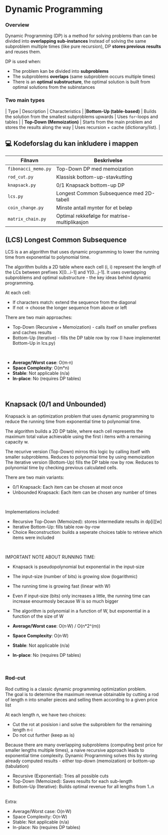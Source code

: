 
# Dynamic Programming

### Overview
Dynamic Programming (DP) is a method for solving problems than can be divided into **overlapping sub-instances**
Instead of solving the same subproblem multiple times (like pure recursion), DP **stores previous results** and reuses them.

DP is used when:
- The problem kan be divided into **subproblems**
- The subproblems **overlaps** (same subproblem occurs multiple times)
- There is an **optimal substructure**, the optimal solution is built from optimal solutions from the subinstances

### Two main types
| Type | Description | Characteristics |
|**Bottom-Up (table-based)** | Builds the solution from the smallest subproblems upwards | Uses `for`-loops and tables |
| **Top-Down (Memoization)** | Starts from the main problem and stores the results along the way | Uses recursion + cache (dictionary/list). |

## 💻 Kodeforslag du kan inkludere i mappen

| Filnavn | Beskrivelse |
|----------|--------------|
| `fibonacci_memo.py` | Top-Down DP med memoization |
| `rod_cut.py` | Klassisk bottom-up-stavkutting |
| `knapsack.py` | 0/1 Knapsack bottom-up DP |
| `lcs.py` | Longest Common Subsequence med 2D-tabell |
| `coin_change.py` | Minste antall mynter for et beløp |
| `matrix_chain.py` | Optimal rekkefølge for matrise-multiplikasjon |

## (LCS) Longest Common Subsequence

LCS is a an algorithm that uses dynamic programming to lower the running time from exponential to polynomial time.

The algorithm builds a 2D table where each cell (i, i) represent the length of the LCs between prefixes X[0...i-1] and Y[0...j-1]. It uses overlapping subproblems and optimal substructure - the key ideas behind dynamic programming.

At each cell:
- If characters match: extend the sequence from the diagonal
- If not -> choose the longer sequence from above or left

There are two main approaches:
- Top-Down (Recursive + Memoization) - calls itself on smaller prefixes and caches results
- Bottom-Up (iterative) - fills the DP table row by row (I have implementet Bottom-Up in lcs.py)
<br>

- **Average/Worst case**: O(m·n)
- **Space Complexity**: O(m*n)
- **Stable**: Not applicable (n/a)
- **In-place**: No (requires DP tables)

<br>

## Knapsack (0/1 and Unbounded)

Knapsack is an optimization problem that uses dynamic programming to reduce the running time from exponential time to polynomial time.

The algorithm builds a 2D DP table, where each cell represents the maximum total value achievable using the first i items with a remaining capacity w.

The recurive version (Top-Down) mirros this logic by calling itself with smaller subproblems. Reduces to polynomial time by using memoization <br>
The iterative version (Bottom-Up) fills the DP table row by row. Reduces to polynomial time by checking previous calculated cells. <br>

There are two main variants:
- 0/1 Knapsack: Each item can be chosen at most once
- Unbounded Knapsack: Each item can be chosen any number of times
<br>

Implementations included:
- Recursive Top-Down (Memoized): stores intermediate results in dp[i][w]
- Iterative Bottom-Up: fills table row-by-row
- Choice Reconstruction: builds a seperate choices table to retrieve which items were included
<br>

IMPORTANT NOTE ABOUT RUNNING TIME:
- Knapsack is pseudopolynomial but exponential in the input-size
- The input-size (number of bits) is growing slow (logarithmic)
- The running time is growing fast (linear with W)
- Even if input-size (bits) only increases a little, the running time can increase enourmosly because W is so much bigger
- The algorithm is polynomial in a function of W, but exponential in a function of the size of W

- **Average/Worst case**: O(n·W) / O(n*2^(m))
- **Space Complexity**: O(n·W)
- **Stable**: Not applicable (n/a)
- **In-place**: No (requires DP tables)

<br>

### Rod-cut

Rod cutting is a classic dynamic programming optimization problem. <br>
The goal is to determine the maximum revenue obtainable by cutting a rod of length n into smaller pieces and selling them according to a given price list

At each length n, we have two choices:
- Cut the rot at posision i and solve the subproblem for the remaining length n-i
- Do not cut further (keep as is)

Because there are many overlapping subproblems (computing best price for smaller lengths multiple times), a naive recursive approach leads to exponential time complexity. Dynamic Programming solves this by storing already computed results - either top-down (memoization) or bottom-up (tabulation)

- Recursive (Exponential): Tries all possible cuts
- Top-Down (Memoized): Saves results for each sub-length
- Bottom-Up (Iterative): Builds optimal revenue for all lengths from 1..n

<br>
Extra: 

- Average/Worst case: O(n·W)
- Space Complexity: O(n·W)
- Stable: Not applicable (n/a)
- In-place: No (requires DP tables)

<br>

